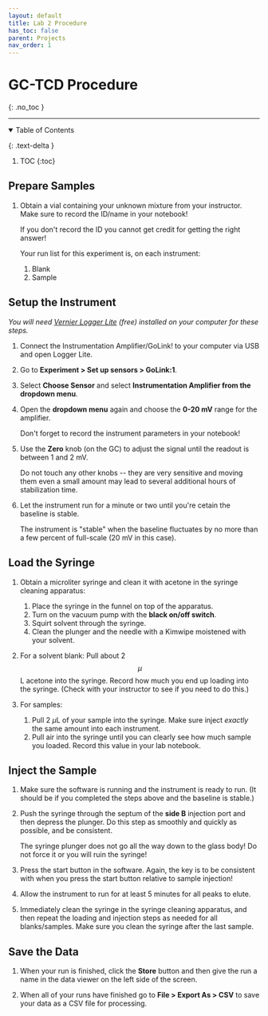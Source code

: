 ```yaml
---
layout: default
title: Lab 2 Procedure
has_toc: false
parent: Projects
nav_order: 1
---
```


# GC-TCD Procedure
{: .no_toc  }

----

<details open markdown="block">
  <summary>
  Table of Contents
  </summary>

  {: .text-delta }
1. TOC
{:toc}
</details>

## Prepare Samples

1. Obtain a vial containing your unknown mixture from your instructor.  Make sure to record the ID/name in your notebook!  

    <div class="warning">
    If you don't record the ID you cannot get credit for getting the right answer!
    </div>

    Your run list for this experiment is, on each instrument:

    1. Blank
    1. Sample

## Setup the Instrument

*You will need [Vernier Logger Lite](https://www.vernier.com/products/software/logger-lite/#section5) (free) installed on your computer for these steps.*

<!-- *Due to increased time constraints with COVID19, these steps will be completed for you. A computer and the software will be provided.*   -->

1. Connect the Instrumentation Amplifier/GoLink! to your computer via USB and open Logger Lite.  

1. Go to **Experiment > Set up sensors > GoLink:1**.  

1. Select **Choose Sensor** and select **Instrumentation Amplifier from the dropdown menu**.  

1. Open the **dropdown menu** again and choose the **0-20 mV** range for the amplifier.

    <div class="tip">
    Don't forget to record the instrument parameters in your notebook!
    </div>

1. Use the **Zero** knob (on the GC) to adjust the signal until the readout is between 1 and 2 mV.

    <div class="warning">
    Do not touch any other knobs -- they are very sensitive and moving them even a small amount may lead to several additional hours of stabilization time.
    </div>
    
1. Let the instrument run for a minute or two until you're cetain the baseline is stable.

    <div class="tip">
    The instrument is "stable" when the baseline fluctuates by no more than a few percent of full-scale (20 mV in this case).
    </div>

## Load the Syringe

1. Obtain a microliter syringe and clean it with acetone in the syringe cleaning apparatus:   
    1. Place the syringe in the funnel on top of the apparatus.  
    2. Turn on the vacuum pump with the **black on/off switch**.  
    3. Squirt solvent through the syringe.  
    4. Clean the plunger and the needle with a Kimwipe moistened with your solvent.  
    
1. For a solvent blank:  Pull about 2 $$\mu$$L acetone into the syringe.  Record how much you end up loading into the syringe. (Check with your instructor to see if you need to do this.)

1. For samples:
    1. Pull 2 $\mu$L of your sample into the syringe.  Make sure inject *exactly* the same amount into each instrument.
    1. Pull air into the syringe until you can clearly see how much sample you loaded.  Record this value in your lab notebook.

## Inject the Sample

1. Make sure the software is running and the instrument is ready to run. (It should be if you completed the steps above and the baseline is stable.)

1. Push the syringe through the septum of the **side B** injection port and then depress the plunger.  Do this step as smoothly and quickly as possible, and be consistent.  

    <div class="warning">
    The syringe plunger does not go all the way down to the glass body!  Do not force it or you will ruin the syringe!
    </div>
    
3. Press the start button in the software.  Again, the key is to be consistent with when you press the start button relative to sample injection!

1. Allow the instrument to run for at least 5 minutes for all peaks to elute.

1. Immediately clean the syringe in the syringe cleaning apparatus, and then repeat the loading and injection steps as needed for all blanks/samples.  Make sure you clean the syringe after the last sample.

## Save the Data

1. When your run is finished, click the **Store** button and then give the run a name in the data viewer on the left side of the screen. 

1. When all of your runs have finished go to **File > Export As > CSV** to save your data as a CSV file for processing.
